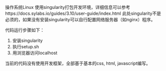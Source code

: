 操作系统Linux
使用singularity打包开发环境，详细信息可以参考https://docs.sylabs.io/guides/3.10/user-guide/index.html
此处singularity不是必须的，如果没有安装singularity可以自行配置网络服务器（如nginx）程序。

代码运行步骤如下：
1. 安装singularity
2. 执行setup.sh
3. 用浏览器访问localhost

当前的代码没有使用开发框架，全部基于基本的css, html, javascript编写。
